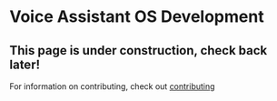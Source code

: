# Voice Assistant OS Development

## This page is under construction, check back later!

For information on contributing, check out [contributing](contributing.md)